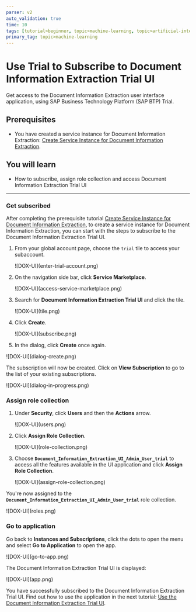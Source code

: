 ```yaml
---
parser: v2
auto_validation: true
time: 10
tags: [tutorial>beginner, topic>machine-learning, topic>artificial-intelligence, topic>cloud, software-product>sap-business-technology-platform, software-product>sap-ai-business-services, software-product>document-information-extraction]
primary_tag: topic>machine-learning
---
```


# Use Trial to Subscribe to Document Information Extraction Trial UI
<!-- description --> Get access to the Document Information Extraction user interface application, using SAP Business Technology Platform (SAP BTP) Trial.

## Prerequisites
- You have created a service instance for Document Information Extraction: [Create Service Instance for Document Information Extraction](cp-aibus-dox-service-instance).

## You will learn
  - How to subscribe, assign role collection and access Document Information Extraction Trial UI

---

### Get subscribed


After completing the prerequisite tutorial [Create Service Instance for Document Information Extraction](cp-aibus-dox-service-instance), to create a service instance for Document Information Extraction, you can start with the steps to subscribe to the Document Information Extraction Trial UI.

1. From your global account page, choose the `trial` tile to access your subaccount.

    <!-- border -->![DOX-UI](enter-trial-account.png)

2. On the navigation side bar, click **Service Marketplace**.

    <!-- border -->![DOX-UI](access-service-marketplace.png)

3. Search for **Document Information Extraction Trial UI** and click the tile.

    <!-- border -->![DOX-UI](tile.png)

4. Click **Create**.

    <!-- border -->![DOX-UI](subscribe.png)

5. In the dialog, click **Create** once again.

  <!-- border -->![DOX-UI](dialog-create.png)

The subscription will now be created. Click on **View Subscription** to go to the list of your existing subscriptions.

<!-- border -->![DOX-UI](dialog-in-progress.png)



### Assign role collection


1. Under **Security**, click **Users** and then the **Actions** arrow.

    <!-- border -->![DOX-UI](users.png)    

2. Click **Assign Role Collection**.

    <!-- border -->![DOX-UI](role-collection.png)

3. Choose **`Document_Information_Extraction_UI_Admin_User_trial`** to access all the features available in the UI application and click **Assign Role Collection**.

    <!-- border -->![DOX-UI](assign-role-collection.png)

You're now assigned to the **`Document_Information_Extraction_UI_Admin_User_trial`** role collection.

<!-- border -->![DOX-UI](roles.png)




### Go to application


Go back to **Instances and Subscriptions**, click the dots to open the menu and select **Go to Application** to open the app.

<!-- border -->![DOX-UI](go-to-app.png)

The Document Information Extraction Trial UI is displayed:

<!-- border -->![DOX-UI](app.png)

You have successfully subscribed to the Document Information Extraction Trial UI. Find out how to use the application in the next tutorial: [Use the Document Information Extraction Trial UI](cp-aibus-dox-ui).

